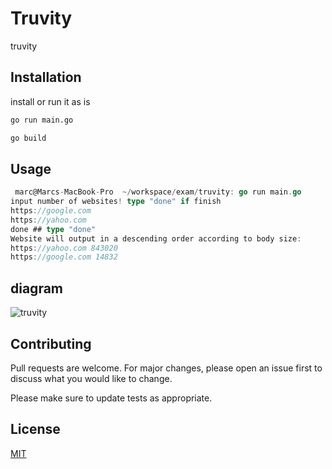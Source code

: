 # Truvity

truvity

## Installation

install or run it as is 

```bash
go run main.go

go build 
```

## Usage

```go 
 marc@Marcs-MacBook-Pro  ~/workspace/exam/truvity: go run main.go                                                                                                 
input number of websites! type "done" if finish 
https://google.com
https://yahoo.com
done ## type "done" 
Website will output in a descending order according to body size:
https://yahoo.com 843020
https://google.com 14832
```

## diagram 

![truvity](digram_truvity.jpg)


## Contributing
Pull requests are welcome. For major changes, please open an issue first to discuss what you would like to change.

Please make sure to update tests as appropriate.

## License
[MIT](https://choosealicense.com/licenses/mit/)